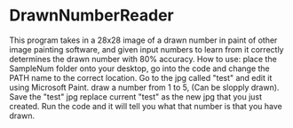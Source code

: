 # DrawnNumberReader
This program takes in a 28x28 image of a drawn number in paint of other image painting software, and given input numbers to learn from it correctly determines the drawn number with 80% accuracy.
How to use: place the SampleNum folder onto your desktop, go into the code and change the PATH name to the correct location. 
Go to the jpg called "test" and edit it using Microsoft Paint. draw a number from 1 to 5, (Can be slopply drawn).
Save the "test" jpg replace current "test" as the new jpg that you just created.
Run the code and it will tell you what that number is that you have drawn.

